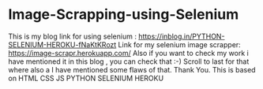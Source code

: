 # Image-Scrapping-using-Selenium

This is my blog link for using selenium : https://inblog.in/PYTHON-SELENIUM-HEROKU-fNaKtKRozt
Link for my selenium image scrapper:   https://image-scrapr.herokuapp.com/
Also if you want to check my work i have mentioned it in this blog , you can check that :-) Scroll to last for that where also a I have mentioned some flaws of that. 
Thank You. 
This is based on HTML CSS JS PYTHON SELENIUM HEROKU

